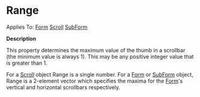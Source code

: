 




<h1 class="heading"><span class="name">Range</span></h1>

Applies To: [Form](./form.md) [Scroll](./scroll.md) [SubForm](./subform.md)


**Description**


This property determines the maximum value of the thumb in a scrollbar (the minimum value is always 1). This may be any positive integer value that is greater than 1.


For a [Scroll](./scroll.md) object Range is a single number. For a [Form](./form.md) or [SubForm](./subform.md) object, Range is a 2-element vector which specifies the maxima for the [Form](./form.md)'s vertical and horizontal scrollbars respectively.



